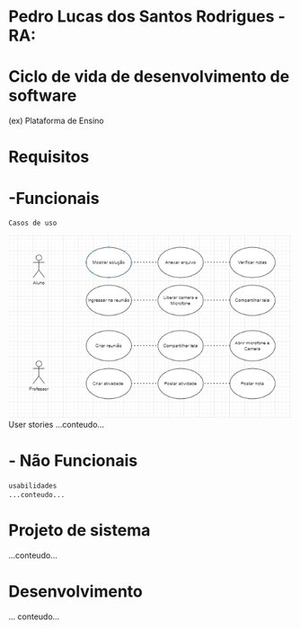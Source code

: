 # Pedro Lucas dos Santos Rodrigues - RA: 
# Ciclo de vida de desenvolvimento de software
(ex) Plataforma de Ensino

# Requisitos
# -Funcionais
    Casos de uso
![foto](https://github.com/Pedrolucasrd/Bertoti/blob/3f2dcde40d4cea794a11c4e0f1dabeefd538bb80/engenharia1/imagens/1.PNG)
    User stories 
    ...conteudo...
    
# - Não Funcionais
    usabilidades
    ...conteudo...

# Projeto de sistema
...conteudo...

# Desenvolvimento
... conteudo...
    
